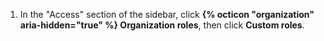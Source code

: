 1. In the "Access" section of the sidebar, click **{% octicon "organization" aria-hidden="true" %} Organization roles**, then click **Custom roles**.

